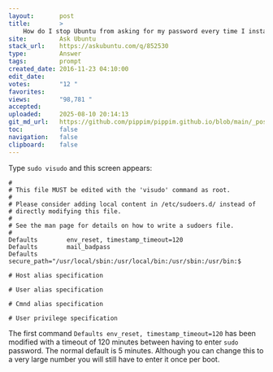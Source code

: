 ```yaml
---
layout:       post
title:        >
    How do I stop Ubuntu from asking for my password every time I install something?
site:         Ask Ubuntu
stack_url:    https://askubuntu.com/q/852530
type:         Answer
tags:         prompt
created_date: 2016-11-23 04:10:00
edit_date:    
votes:        "12 "
favorites:    
views:        "98,781 "
accepted:     
uploaded:     2025-08-10 20:14:13
git_md_url:   https://github.com/pippim/pippim.github.io/blob/main/_posts/2016/2016-11-23-How-do-I-stop-Ubuntu-from-asking-for-my-password-every-time-I-install-something_.md
toc:          false
navigation:   false
clipboard:    false
---
```


Type `sudo visudo` and this screen appears:

``` 
#
# This file MUST be edited with the 'visudo' command as root.
#
# Please consider adding local content in /etc/sudoers.d/ instead of
# directly modifying this file.
#
# See the man page for details on how to write a sudoers file.
#
Defaults        env_reset, timestamp_timeout=120
Defaults        mail_badpass
Defaults        secure_path="/usr/local/sbin:/usr/local/bin:/usr/sbin:/usr/bin:$

# Host alias specification

# User alias specification

# Cmnd alias specification

# User privilege specification
```


The first command `Defaults env_reset, timestamp_timeout=120` has been modified with a timeout of 120 minutes between having to enter `sudo` password. The normal default is 5 minutes. Although you can change this to a very large number you will still have to enter it once per boot.

